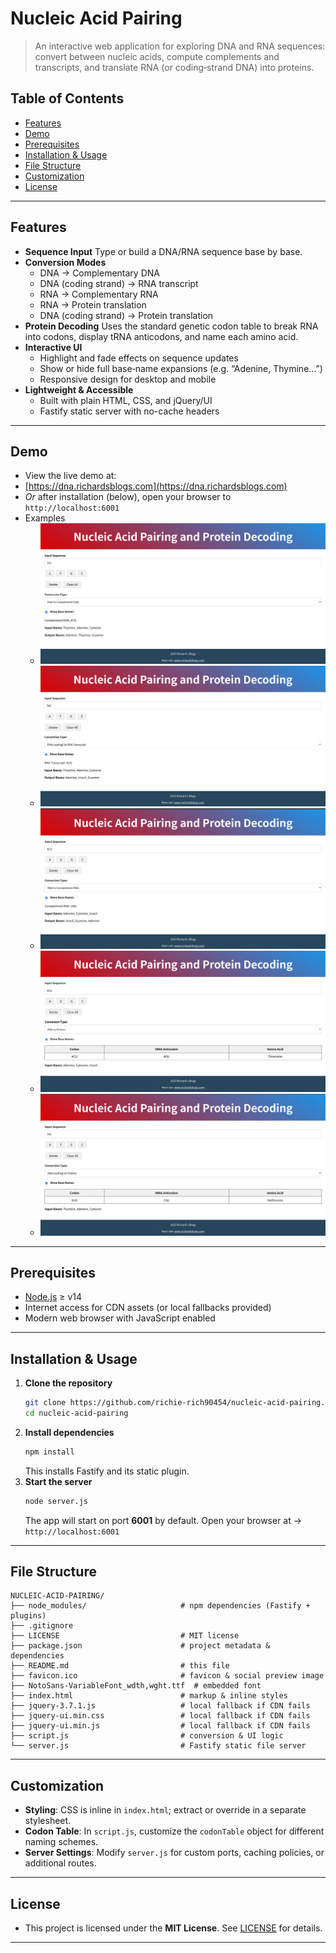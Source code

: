 # Nucleic Acid Pairing
> An interactive web application for exploring DNA and RNA sequences: convert between nucleic acids, compute complements and transcripts, and translate RNA (or coding‑strand DNA) into proteins.
## Table of Contents
* [Features](#features)
* [Demo](#demo)
* [Prerequisites](#prerequisites)
* [Installation & Usage](#installation--usage)
* [File Structure](#file-structure)
* [Customization](#customization)
* [License](#license)
---
## Features
* **Sequence Input**
  Type or build a DNA/RNA sequence base by base.
* **Conversion Modes**
  * DNA → Complementary DNA
  * DNA (coding strand) → RNA transcript
  * RNA → Complementary RNA
  * RNA → Protein translation
  * DNA (coding strand) → Protein translation
* **Protein Decoding**
  Uses the standard genetic codon table to break RNA into codons, display tRNA anticodons, and name each amino acid.
* **Interactive UI**
  * Highlight and fade effects on sequence updates
  * Show or hide full base‑name expansions (e.g. “Adenine, Thymine…”)
  * Responsive design for desktop and mobile
* **Lightweight & Accessible**
  * Built with plain HTML, CSS, and jQuery/UI
  * Fastify static server with no-cache headers
---
## Demo
- View the live demo at:
- [https://dna.richardsblogs.com](https://dna.richardsblogs.com)
- *Or* after installation (below), open your browser to `http://localhost:6001`
- Examples
    - ![DNA to DNA Conversion](demos/DNA_to_DNA.png)
    - ![DNA to RNA Conversion](demos/DNA_to_RNA.png)
    - ![RNA to RNA Conversion](demos/RNA_to_RNA.png)
    - ![RNA to Protein Conversion](demos/RNA_to_Protein.png)
    - ![DNA to Protein Conversion](demos/DNA_to_Protein.png)
---
## Prerequisites
* [Node.js](https://nodejs.org/) ≥ v14
* Internet access for CDN assets (or local fallbacks provided)
* Modern web browser with JavaScript enabled
---
## Installation & Usage
1. **Clone the repository**
   ```bash
   git clone https://github.com/richie-rich90454/nucleic-acid-pairing.git
   cd nucleic‑acid‑pairing
   ```
2. **Install dependencies**
   ```bash
   npm install
   ```
   This installs Fastify and its static plugin.
3. **Start the server**
   ```bash
   node server.js
   ```
   The app will start on port **6001** by default.
   Open your browser at → `http://localhost:6001`
---
## File Structure
```
NUCLEIC‑ACID‑PAIRING/
├── node_modules/                     # npm dependencies (Fastify + plugins)
├── .gitignore
├── LICENSE                           # MIT license
├── package.json                      # project metadata & dependencies
├── README.md                         # this file
├── favicon.ico                       # favicon & social preview image
├── NotoSans-VariableFont_wdth,wght.ttf  # embedded font
├── index.html                        # markup & inline styles
├── jquery-3.7.1.js                   # local fallback if CDN fails
├── jquery-ui.min.css                 # local fallback if CDN fails
├── jquery-ui.min.js                  # local fallback if CDN fails
├── script.js                         # conversion & UI logic
└── server.js                         # Fastify static file server
```
---
## Customization
* **Styling**: CSS is inline in `index.html`; extract or override in a separate stylesheet.
* **Codon Table**: In `script.js`, customize the `codonTable` object for different naming schemes.
* **Server Settings**: Modify `server.js` for custom ports, caching policies, or additional routes.
---
## License
- This project is licensed under the **MIT License**. See [LICENSE](LICENSE) for details.
---
